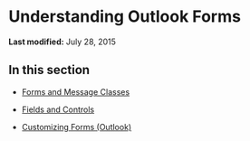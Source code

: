 
# Understanding Outlook Forms

 **Last modified:** July 28, 2015


## In this section


-  [Forms and Message Classes](0d07f6dc-2567-40a8-913b-c31f9e8ae214.md)
    
-  [Fields and Controls](cdf91fa2-8968-4b4f-b715-2a2d257df464.md)
    
-  [Customizing Forms (Outlook)](76e67a62-faa8-4226-95e8-1a22fb9eddaa.md)
    
